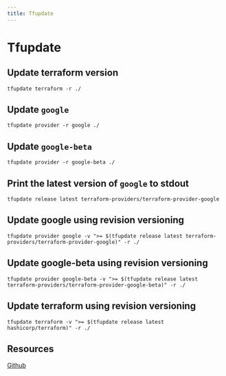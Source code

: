 ```yaml
---
title: Tfupdate
---
```


# Tfupdate

## Update terraform version

```shell
tfupdate terraform -r ./
```

## Update `google`

```shell
tfupdate provider -r google ./
```

## Update `google-beta`

```shell
tfupdate provider -r google-beta ./
```

## Print the latest version of `google` to stdout

```shell
tfupdate release latest terraform-providers/terraform-provider-google
```

## Update google using revision versioning

```shell
tfupdate provider google -v ">= $(tfupdate release latest terraform-providers/terraform-provider-google)" -r ./
```

## Update google-beta using revision versioning

```shell
tfupdate provider google-beta -v ">= $(tfupdate release latest terraform-providers/terraform-provider-google-beta)" -r ./
```

## Update terraform using revision versioning

```shell
tfupdate terraform -v ">= $(tfupdate release latest hashicorp/terraform)" -r ./
```

## Resources

[Github](https://github.com/minamijoyo/tfupdate)